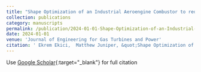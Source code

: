 ```yaml
---
title: "Shape Optimization of an Industrial Aeroengine Combustor to reduce Thermoacoustic Instability (to be submitted)"
collection: publications
category: manuscripts
permalink: /publication/2024-01-01-Shape-Optimization-of-an-Industrial-Aeroengine-Combustor-to-reduce-Thermoacoustic-Instability-to-be-submitted
date: 2024-01-01
venue: 'Journal of Engineering for Gas Turbines and Power'
citation: ' Ekrem Ekici,  Matthew Juniper, &quot;Shape Optimization of an Industrial Aeroengine Combustor to reduce Thermoacoustic Instability (to be submitted).&quot; Journal of Engineering for Gas Turbines and Power, 2024.'
---
```

Use [Google Scholar](https://scholar.google.com/scholar?q=Shape+Optimization+of+an+Industrial+Aeroengine+Combustor+to+reduce+Thermoacoustic+Instability+(to+be+submitted)){:target="_blank"} for full citation